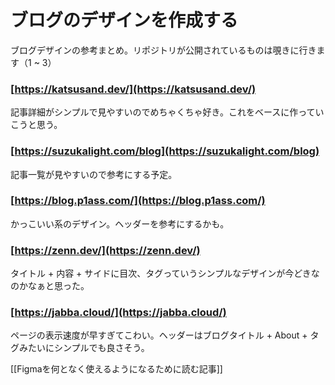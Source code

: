 # ブログのデザインを作成する

ブログデザインの参考まとめ。リポジトリが公開されているものは覗きに行きます（1 ~ 3）

### [https://katsusand.dev/](https://katsusand.dev/)  

記事詳細がシンプルで見やすいのでめちゃくちゃ好き。これをベースに作っていこうと思う。

### [https://suzukalight.com/blog](https://suzukalight.com/blog)  

記事一覧が見やすいので参考にする予定。

### [https://blog.p1ass.com/](https://blog.p1ass.com/)  

かっこいい系のデザイン。ヘッダーを参考にするかも。

### [https://zenn.dev/](https://zenn.dev/)  

タイトル + 内容 + サイドに目次、タグっていうシンプルなデザインが今どきなのかなぁと思った。

### [https://jabba.cloud/](https://jabba.cloud/)  

ページの表示速度が早すぎてこわい。ヘッダーはブログタイトル + About + タグみたいにシンプルでも良さそう。

[[Figmaを何となく使えるようになるために読む記事]]